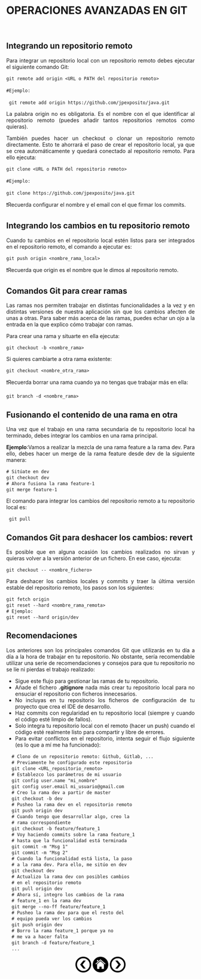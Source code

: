 <div align="justify">

# OPERACIONES AVANZADAS EN GIT

<div align="center">
<img src="">
</div>

## Integrando un repositorio remoto

Para integrar un repositorio local con un repositorio remoto debes ejecutar el siguiente comando Git:

```console
git remote add origin <URL o PATH del repositorio remoto>

#Ejemplo:

 git remote add origin https://github.com/jpexposito/java.git
```

 La palabra origin no es obligatoria. Es el nombre con el que identificar al repositorio remoto (puedes añadir tantos repositorios remotos como quieras).

 También puedes hacer un checkout o clonar un repositorio remoto directamente. Esto te ahorrará el paso de crear el repositorio local, ya que se crea automáticamente y quedará conectado al repositorio remoto. Para ello ejecuta:

```console
git clone <URL o PATH del repositorio remoto>

#Ejemplo:

git clone https://github.com/jpexposito/java.git
```
❗️Recuerda configurar el nombre y el email con el que firmar los commits.

## Integrando los cambios en tu repositorio remoto

Cuando tu cambios en el repositorio local estén listos para ser integrados en el repositorio remoto, el comando a ejecutar es:

```console
git push origin <nombre_rama_local>
```
❗️Recuerda que origin es el nombre que le dimos al repositorio remoto.

## Comandos Git para crear ramas

Las ramas nos permiten trabajar en distintas funcionalidades a la vez y en distintas versiones de nuestra aplicación sin que los cambios afecten de unas a otras. Para saber más acerca de las ramas, puedes echar un ojo a la entrada en la que explico cómo trabajar con ramas.

Para crear una rama y situarte en ella ejecuta:

```console
git checkout -b <nombre_rama>
```
Si quieres cambiarte a otra rama existente:

```console
git checkout <nombre_otra_rama>
```

❗️Recuerda borrar una rama cuando ya no tengas que trabajar más en ella:

```console
git branch -d <nombre_rama>
```

## Fusionando el contenido de una rama en otra

Una vez que el trabajo en una rama secundaria de tu repositorio local ha terminado, debes integrar los cambios en una rama principal.

 __Ejemplo__:Vamos a realizar la mezcla de una rama feature a la rama dev. Para ello, debes hacer un merge de la rama feature desde dev de la siguiente manera:

```console
# Sitúate en dev
git checkout dev
# Ahora fusiona la rama feature-1
git merge feature-1
```

El comando para integrar los cambios del repositorio remoto a tu repositorio local es:

```console
 git pull
```
## Comandos Git para deshacer los cambios: revert

Es posible que en alguna ocasión los cambios realizados no sirvan y quieras volver a la versión anterior de un fichero. En ese caso, ejecuta:

```console
git checkout -- <nombre_fichero>
```

Para deshacer los cambios locales y commits y traer la última versión estable del repositorio remoto, los pasos son los siguientes:

```console
git fetch origin
git reset --hard <nombre_rama_remota>
# Ejemplo:
git reset --hard origin/dev
```

## Recomendaciones

 Los anteriores son los principales comandos Git que utilizarás en tu día a día a la hora de trabajar en tu repositorio. No obstante, sería recomendable utilizar una serie de recomendaciones y consejos para que tu repositorio no se líe ni pierdas el trabajo realizado:
  - Sigue este flujo para gestionar las ramas de tu repositorio.
  - Añade el fichero __.gitignore__ nada más crear tu repositorio local para no ensuciar el repositorio con ficheros innecesarios.
  - No incluyas en tu repositorio los ficheros de configuración de tu proyecto que crea el IDE de desarrollo.
  - Haz commits con regularidad en tu repositorio local (siempre y cuando el código esté limpio de fallos).
  - Solo integra tu repositorio local con el remoto (hacer un push) cuando el código esté realmente listo para compartir y libre de errores.
  - Para evitar conflictos en el repositorio, intenta seguir el flujo siguiente (es lo que a mí me ha funcionado):

```console
  # Clono de un repositorio remoto: Github, Gitlab, ...
  # Previamente he configurado este repositorio
  git clone <URL_repositorio_remoto>
  # Establezco los parámetros de mi usuario
  git config user.name "mi_nombre"
  git config user.email mi_usuario@gmail.com
  # Creo la rama dev a partir de master
  git checkout -b dev
  # Pusheo la rama dev en el repositorio remoto
  git push origin dev
  # Cuando tengo que desarrollar algo, creo la
  # rama correspondiente
  git checkout -b feature/feature_1
  # Voy haciendo commits sobre la rama feature_1
  # hasta que la funcionalidad está terminada
  git commit -m "Msg 1"
  git commit -m "Msg 2"
  # Cuando la funcionalidad está lista, la paso
  # a la rama dev. Para ello, me sitúo en dev
  git checkout dev
  # Actualizo la rama dev con posibles cambios
  # en el repositorio remoto
  git pull origin dev
  # Ahora sí, integro los cambios de la rama
  # feature_1 en la rama dev
  git merge --no-ff feature/feature_1
  # Pusheo la rama dev para que el resto del
  # equipo pueda ver los cambios
  git push origin dev
  # Borro la rama feature_1 porque ya no
  # me va a hacer falta
  git branch -d feature/feature_1
  ...
```
<div align="center">
    <a href="OPERACIONES_ESENCIALES.md"><img src="../../img/before.png" alt="Operaciones esenciales" style="width:42px;height:42px;"></a>
    <a href="README.md"><img src="../../img/home.png" alt="XML Home" style="width:42px;height:42px;"></a>
    <a href="HISTORIA.md"><img src="../../img/next.png" alt="History" style="width:42px;height:42px;">
</div>

</div>
